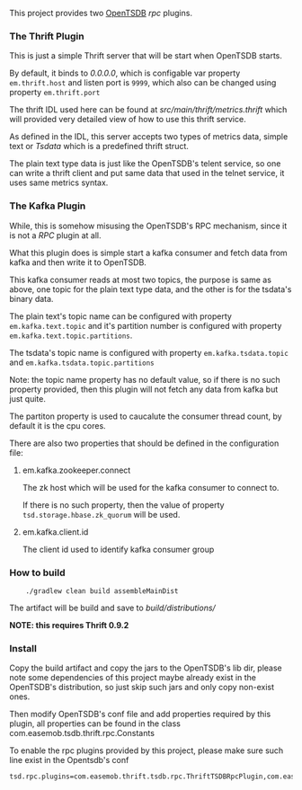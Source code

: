This project provides two [OpenTSDB](http://opentsdb.net) *rpc* plugins.

### The Thrift Plugin

This is just a simple Thrift server that will be start when OpenTSDB starts.

By default, it binds to _0.0.0.0_, which is configable var property `em.thrift.host` and listen port is `9999`,
 which also can be changed using property `em.thrift.port`

The thrift IDL used here can be found at _src/main/thrift/metrics.thrift_ which will
 provided very detailed view of how to use this thrift service.

As defined in the IDL, this server accepts two types of metrics data, simple text or *Tsdata* which is a predefined
thrift struct.

The plain text type data is just like the OpenTSDB's telent service, so one can write a thrift client and put same data
that used in the telnet service, it uses same metrics syntax.


### The Kafka Plugin

While, this is somehow misusing the OpenTSDB's RPC mechanism, since it is not a *RPC* plugin at all.

What this plugin does is simple start a kafka consumer and fetch data from kafka and then write it to OpenTSDB.

This kafka consumer reads at most two topics, the purpose is same as above, one topic for the plain text type data,
and the other is for the tsdata's binary data.

The plain text's topic name can be configured with property `em.kafka.text.topic` and it's partition number is configured
with property `em.kafka.text.topic.partitions`.

The tsdata's topic name is configured with property `em.kafka.tsdata.topic` and `em.kafka.tsdata.topic.partitions`

Note: the topic name property has no default value, so if there is no such property provided, then this plugin will not fetch
any data from kafka but just quite.

The partiton property is used to caucalute the consumer thread count, by default it is the cpu cores.

There are also two properties that should be defined in the configuration file:

1. em.kafka.zookeeper.connect

    The zk host which will be used for the kafka consumer to connect to.

    If there is no such property, then the value of property `tsd.storage.hbase.zk_quorum` will be used.

2. em.kafka.client.id

    The client id used to identify kafka consumer group



### How to build

        ./gradlew clean build assembleMainDist

The artifact will be build and save to *build/distributions/*

**NOTE: this requires Thrift 0.9.2**

### Install

Copy the build artifact and copy the jars to the OpenTSDB's lib dir, please note some dependencies of this project maybe already
exist in the OpenTSDB's distribution, so just skip such jars and only copy non-exist ones.

Then modify OpenTSDB's conf file and add properties required by this plugin,
all properties can be found in the class com.easemob.tsdb.thrift.rpc.Constants

To enable the rpc plugins provided by this project, please make sure such line exist in the Opentsdb's conf

    tsd.rpc.plugins=com.easemob.thrift.tsdb.rpc.ThriftTSDBRpcPlugin,com.easemob.tsdb.kafka.plugin.KafkaConsumerRPCPlugin